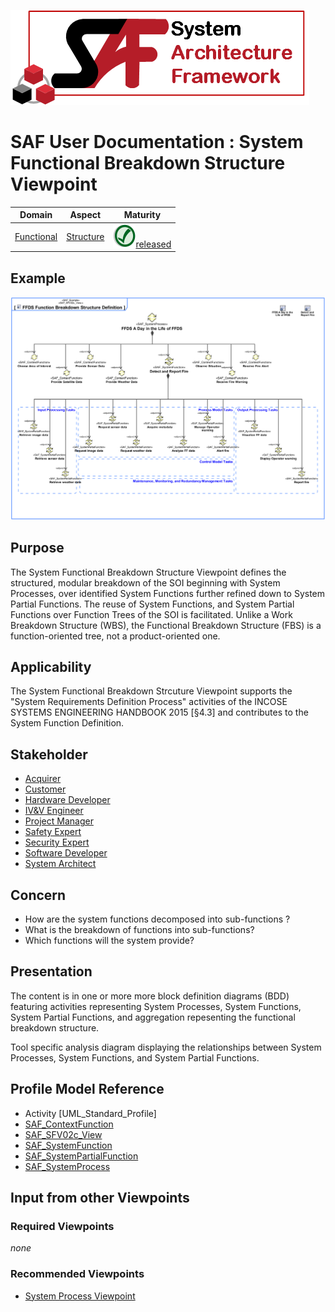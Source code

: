 ![System Architecture Framework](../diagrams/Logo_SAF.png)
# SAF User Documentation : System Functional Breakdown Structure Viewpoint
|**Domain**|**Aspect**|**Maturity**|
| --- | --- | --- |
|[Functional](../domains.md#Domain-Functional)|[Structure](../aspects.md#Aspect-Structure)|![Released](../diagrams/Symbol_confirmed.svg.png )[released](../using-saf/maturity.md#released)|
## Example
![FFDS Function Breakdown Structure Definition](../diagrams/FFDS-Function-Breakdown-Structure-Definition.svg)
## Purpose
The System Functional Breakdown Structure Viewpoint defines the structured, modular breakdown of the SOI beginning with System Processes, over identified System Functions further refined down to System Partial Functions. The reuse of System Functions, and System Partial Functions over Function Trees of the SOI is facilitated. Unlike a Work Breakdown Structure (WBS), the Functional Breakdown Structure (FBS) is a function-oriented tree, not a product-oriented one.
## Applicability
The System Functional Breakdown Strcuture Viewpoint supports the "System Requirements Definition Process" activities of the INCOSE SYSTEMS ENGINEERING HANDBOOK 2015 [§4.3] and contributes to the System Function Definition.
## Stakeholder
* [Acquirer](../stakeholders.md#Acquirer)
* [Customer](../stakeholders.md#Customer)
* [Hardware Developer](../stakeholders.md#Hardware-Developer)
* [IV&V Engineer](../stakeholders.md#IV&V-Engineer)
* [Project Manager](../stakeholders.md#Project-Manager)
* [Safety Expert](../stakeholders.md#Safety-Expert)
* [Security Expert](../stakeholders.md#Security-Expert)
* [Software Developer](../stakeholders.md#Software-Developer)
* [System Architect](../stakeholders.md#System-Architect)
## Concern
* How are the system functions decomposed into sub-functions ? 
* What is the breakdown of functions into sub-functions?
* Which functions will the system provide?
## Presentation
The content is in one or more more block definition diagrams (BDD) featuring activities representing System Processes, System Functions, System Partial Functions, and aggregation repesenting the functional breakdown structure.

Tool specific analysis diagram displaying the relationships between System Processes, System Functions, and System Partial Functions.

## Profile Model Reference
* Activity [UML_Standard_Profile]
* [SAF_ContextFunction](../stereotypes.md#SAF_ContextFunction)
* [SAF_SFV02c_View](../stereotypes.md#SAF_SFV02c_View)
* [SAF_SystemFunction](../stereotypes.md#SAF_SystemFunction)
* [SAF_SystemPartialFunction](../stereotypes.md#SAF_SystemPartialFunction)
* [SAF_SystemProcess](../stereotypes.md#SAF_SystemProcess)
## Input from other Viewpoints
### Required Viewpoints
*none*
### Recommended Viewpoints
* [System Process Viewpoint](System-Process-Viewpoint.md)
